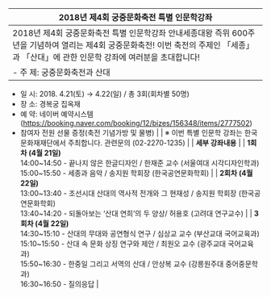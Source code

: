 | 2018년 제4회 궁중문화축전 특별 인문학강좌 |
| - |
| 2018년 제4회 궁중문화축전 특별 인문학강좌 안내​세종대왕 즉위 600주년을 기념하여 열리는 제4회 궁중문화축전! 이번 축전의 주제인 「세종」과 「산대」에 관한 인문학 강좌에 여러분을 초대합니다! |
| - 주 제: 궁중문화축전과 산대
- 일 시: 2018. 4.21(토) → 4.22(일) / 총 3회(회차별 50명)
- 장 소: 경복궁 집옥재
- 예 약: 네이버 예약시스템(<https://booking.naver.com/booking/12/bizes/156348/items/2777502>)
- 참여자 전원 선물 증정(축전 기념가방 및 물병) |
| ※ 이번 특별 인문학 강좌는 한국문화재재단에서 주최합니다. 관련문의 (02-2270-1235) |
| **세부 강좌내용** |
| **1회차 (4월 21일)**<br>14:00~14:50 - 끝나지 않은 한글디자인 / 한재준 교수 (서울여대 시각디자인학과)<br>15:00~15:50 - 세종과 음악 / 송지원 학회장 (한국공연문화학회) |
| **2회차 (4월 22일)**<br>13:00~13:40 - 조선시대 산대의 역사적 전개와 그 현재성 / 송지원 학회장 (한국공연문화학회)<br>13:40~14:20 - 되돌아보는 ‘산대 연희’의 두 양상/ 허용호 (고려대 연구교수) |
| **3회차 (4월 22일)**<br>14:30~15:10 - 산대의 무대와 공연형식 연구 / 심상교 교수 (부산교대 국어교육과)<br>15:10~15:50 - 산대 속 문화 상징 연구와 제안 / 최원오 교수 (광주교대 국어교육과)<br>15:50~16:30 - 한중일 그리고 서역의 산대 / 안상복 교수 (강릉원주대 중어중문학과)<br>16:30~16:50 - 질의응답 |